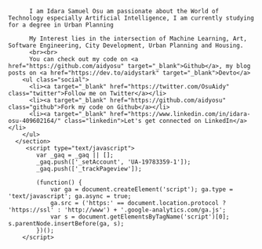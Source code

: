 <body>
    
          I am Idara Samuel Osu am passionate about the World of Technology especially Artificial Intelligence, I am currently studying for a degree in Urban Planning 
	
          My Interest lies in the intersection of Machine Learning, Art, Software Engineering, City Development, Urban Planning and Housing.
          <br><br>
          You can check out my code on <a href="https://github.com/aidyosu" target="_blank">Github</a>, my blog posts on <a href="https://dev.to/aidystark" target="_blank">Devto</a> 
        <ul class="social">
          <li><a target="_blank" href="https://twitter.com/OsuAidy" class="twitter">Follow me on Twitter</a></li>
          <li><a target="_blank" href="https://github.com/aidyosu" class="github">Fork my code on Github</a></li>
          <li><a target="_blank" href="https://www.linkedin.com/in/idara-osu-409602164/" class="linkedin">Let's get connected on LinkedIn</a></li>
        </ul>
      </section>
         <script type="text/javascript">
			var _gaq = _gaq || [];
		  	_gaq.push(['_setAccount', 'UA-19783359-1']);
		  	_gaq.push(['_trackPageview']);

		  	(function() {
				var ga = document.createElement('script'); ga.type = 'text/javascript'; ga.async = true;
				ga.src = ('https:' == document.location.protocol ? 'https://ssl' : 'http://www') + '.google-analytics.com/ga.js';
				var s = document.getElementsByTagName('script')[0]; s.parentNode.insertBefore(ga, s);
		  	})();
		</script>
  

</body>
